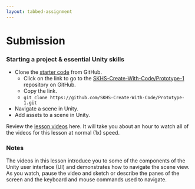```yaml
---
layout: tabbed-assignment
---
```


# Submission

[lesson]: <https://learn.unity.com/tutorial/set-up-your-first-project-in-unity?courseId=5cf96c41edbc2a2ca6e8810f&projectId=5caccdfbedbc2a3cef0efe63>
[slides]: <>
[template]: <>
[starter-code]: <https://github.com/SKHS-Create-With-Code/Prototype-1.git>

### Starting a project & essential Unity skills
* Clone the [starter code][starter-code] from GitHub.
  - Click on the link to go to the [SKHS-Create-With-Code/Prototype-1][starter-code] repository on GitHub.
  - Copy the link.
  - ```git clone https://github.com/SKHS-Create-With-Code/Prototype-1.git```
* Navigate a scene in Unity.
* Add assets to a scene in Unity.

Review the [lesson videos][lesson] here. It will take you about an hour to watch all of the videos for this lesson at normal (1x) speed.

### Notes

The videos in this lesson introduce you to some of the components of the Unity user interface (UI) and demonstrates how to navigate the scene view. As you watch, pause the video and sketch or describe the panes of the screen and the keyboard and mouse commands used to navigate.
